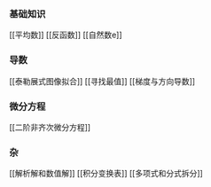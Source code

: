 ### 基础知识
[[平均数]]
[[反函数]]
[[自然数e]]
### 导数
[[泰勒展式图像拟合]]
[[寻找最值]]
[[梯度与方向导数]]
### 微分方程
[[二阶非齐次微分方程]]
### 杂
[[解析解和数值解]]
[[积分变换表]]
[[多项式和分式拆分]]